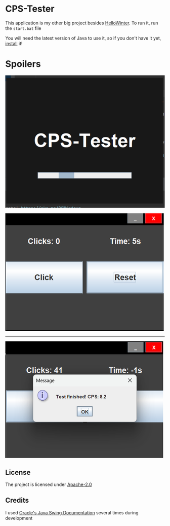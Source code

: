 # CPS-Tester

This application is my other big project besides [HelloWinter](https://github.com/konraaadcz/HelloWinter). To run it, run the `start.bat` file 

You will need the latest version of Java to use it, so if you don't have it yet, [install](https://www.oracle.com/java/technologies/downloads/) it!


# Spoilers


![loadingscreen](src/resources/loadingscreen.png)


![app](src/resources/app.png)

----------------------------------------------------------

![message](src/resources/message.png)


## License

The project is licensed under [Apache-2.0](LICENSE)


## Credits

I used [Oracle's Java Swing Documentation](https://docs.oracle.com/javase/8/docs/api/javax/swing/package-summary.html) several times during development


